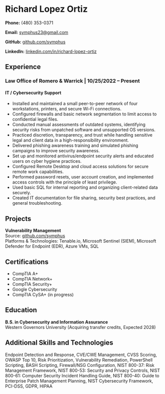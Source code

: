 <!DOCTYPE html>
<html lang="en">
<head>
  <meta charset="UTF-8">
  <title>Richard Lopez Ortiz - Resume</title>
</head>
<body>

  <h1>Richard Lopez Ortiz</h1>
  <p><strong>Phone:</strong> (480) 353-0371</p>
  <p><strong>Email:</strong> <a href="mailto:symphus23@gmail.com">symphus23@gmail.com</a></p>
  <p><strong>GitHub:</strong> <a href="https://github.com/symphus" target="_blank">github.com/symphus</a></p>
  <p><strong>LinkedIn:</strong> <a href="https://www.linkedin.com/in/richard-lopez-ortiz-13959b308/" target="_blank">linkedin.com/in/richard-lopez-ortiz</a></p>

  <h2>Experience</h2>
  <h3>Law Office of Romero & Warrick | 10/25/2022 – Present</h3>
  <h4>IT / Cybersecurity Support</h4>
  <ul>
    <li>Installed and maintained a small peer-to-peer network of four workstations, printers, and secure Wi-Fi connections.</li>
    <li>Configured firewalls and basic network segmentation to limit access to confidential legal files.</li>
    <li>Conducted manual assessments of outdated systems, identifying security risks from unpatched software and unsupported OS versions.</li>
    <li>Practiced discretion, transparency, and trust while handling sensitive legal and client data in a high-responsibility environment.</li>
    <li>Delivered phishing awareness training and simulated phishing campaigns to improve security awareness.</li>
    <li>Set up and monitored antivirus/endpoint security alerts and educated users on cyber hygiene practices.</li>
    <li>Configured Remote Desktop and cloud access solutions for secure remote work capabilities.</li>
    <li>Performed password resets, user account creation, and implemented access controls with the principle of least privilege.</li>
    <li>Used basic SQL for internal reporting and organizing client-related data securely.</li>
    <li>Created IT documentation for file sharing, security best practices, and general troubleshooting.</li>
  </ul>

  <h2>Projects</h2>
  <p><strong>Vulnerability Management</strong><br>
  Source: <a href="https://github.com/symphus" target="_blank">github.com/symphus</a><br>
  Platforms & Technologies: Tenable.io, Microsoft Sentinel (SIEM), Microsoft Defender for Endpoint (EDR), Azure VMs, SQL</p>

  <h2>Certifications</h2>
  <ul>
    <li>CompTIA A+</li>
    <li>CompTIA Network+</li>
    <li>CompTIA Security+</li>
    <li>Google Cybersecurity</li>
    <li>CompTIA CySA+ (in progress)</li>
  </ul>

  <h2>Education</h2>
  <p><strong>B.S. in Cybersecurity and Information Assurance</strong><br>
  Western Governors University (Acquiring transfer credits, Expected 2028)</p>

  <h2>Additional Skills and Technologies</h2>
  <p>
    Endpoint Detection and Response, CVE/CWE Management, CVSS Scoring, OWASP Top 10, Risk Prioritization, Vulnerability Remediation, PowerShell Scripting, BASH Scripting, Firewall/NSG Configuration, NIST 800-37: Risk Management Framework, NIST 800-53: Security and Privacy Controls, NIST 800-61: Computer Security Incident Handling Guide, NIST 800-40: Guide to Enterprise Patch Management Planning, NIST Cybersecurity Framework, PCI-DSS, GDPR, HIPAA
  </p>

</body>
</html>
